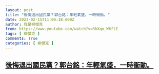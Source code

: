 ```yaml
---
layout: post
title: "後悔退出國民黨？郭台銘：年輕氣盛，一時衝動。"
date: 2023-02-15T11:00:18.000Z
author: 我是柳傑克
from: https://www.youtube.com/watch?v=RhXqo_W6flE
tags: [ 柳傑克 ]
comments: True
categories: [ 柳傑克 ]
---
```

<!--1676458818000-->
[後悔退出國民黨？郭台銘：年輕氣盛，一時衝動。](https://www.youtube.com/watch?v=RhXqo_W6flE)
------

<div>

</div>
